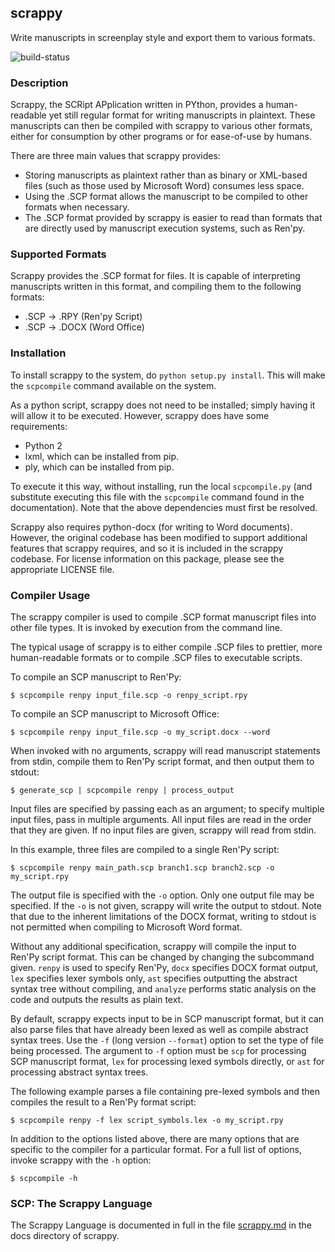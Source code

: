 scrappy
-------
Write manuscripts in screenplay style and export them to various formats.

![build-status](https://travis-ci.org/dekarrin/scrappy.svg?branch=master)

### Description ###
Scrappy, the SCRipt APplication written in PYthon, provides a human-readable yet
still regular format for writing manuscripts in plaintext. These manuscripts can
then be compiled with scrappy to various other formats, either for consumption
by other programs or for ease-of-use by humans.

There are three main values that scrappy provides:
* Storing manuscripts as plaintext rather than as binary or XML-based files
(such as those used by Microsoft Word) consumes less space.
* Using the .SCP format allows the manuscript to be compiled to other formats
when necessary.
* The .SCP format provided by scrappy is easier to read than formats that are
directly used by manuscript execution systems, such as Ren'py.

### Supported Formats ###
Scrappy provides the .SCP format for files. It is capable of interpreting
manuscripts written in this format, and compiling them to the following formats:
* .SCP -> .RPY (Ren'py Script)
* .SCP -> .DOCX (Word Office)

### Installation ###
To install scrappy to the system, do `python setup.py install`. This will make the
`scpcompile` command available on the system.

As a python script, scrappy does not need to be installed; simply having it
will allow it to be executed. However, scrappy does have some requirements:
* Python 2
* lxml, which can be installed from pip.
* ply, which can be installed from pip.

To execute it this way, without installing, run the local `scpcompile.py` (and
substitute executing this file with the `scpcompile` command found in the
documentation). Note that the above dependencies must first be resolved.

Scrappy also requires python-docx (for writing to Word documents). However, the
original codebase has been modified to support additional features that scrappy
requires, and so it is included in the scrappy codebase. For license information
on this package, please see the appropriate LICENSE file.

### Compiler Usage ###
The scrappy compiler is used to compile .SCP format manuscript files into other
file types. It is invoked by execution from the command line.

The typical usage of scrappy is to either compile .SCP files to prettier, more
human-readable formats or to compile .SCP files to executable scripts.

To compile an SCP manuscript to Ren'Py:

```shell
$ scpcompile renpy input_file.scp -o renpy_script.rpy
```

To compile an SCP manuscript to Microsoft Office:
```shell
$ scpcompile renpy input_file.scp -o my_script.docx --word
```

When invoked with no arguments, scrappy will read manuscript statements from 
stdin, compile them to Ren'Py script format, and then output them to stdout:

```shell
$ generate_scp | scpcompile renpy | process_output
```

Input files are specified by passing each as an argument; to specify multiple
input files, pass in multiple arguments. All input files are read in the order
that they are given. If no input files are given, scrappy will read from stdin.

In this example, three files are compiled to a single Ren'Py script:

```shell
$ scpcompile renpy main_path.scp branch1.scp branch2.scp -o my_script.rpy
```

The output file is specified with the `-o` option. Only one output file may be
specified. If the `-o` is not given, scrappy will write the output to stdout.
Note that due to the inherent limitations of the DOCX format, writing to stdout
is not permitted when compiling to Microsoft Word format.

Without any additional specification, scrappy will compile the input to Ren'Py
script format. This can be changed by changing the subcommand given. `renpy` is
used to specify Ren'Py, `docx` specifies DOCX format output, `lex` specifies
lexer symbols only, `ast` specifies outputting the abstract syntax tree without
compiling, and `analyze` performs static analysis on the code and outputs the
results as plain text.

By default, scrappy expects input to be in SCP manuscript format, but it can
also parse files that have already been lexed as well as compile abstract syntax
trees. Use the `-f` (long version `--format`) option to set the type of file
being processed. The argument to `-f` option must be `scp` for processing SCP
manuscript format, `lex` for processing lexed symbols directly, or `ast` for
processing abstract syntax trees.

The following example parses a file containing pre-lexed symbols and then
compiles the result to a Ren'Py format script:

```shell
$ scpcompile renpy -f lex script_symbols.lex -o my_script.rpy
```

In addition to the options listed above, there are many options that are
specific to the compiler for a particular format. For a full list of options,
invoke scrappy with the `-h` option:

```shell
$ scpcompile -h
```

### SCP: The Scrappy Language ###
The Scrappy Language is documented in full in the file
[scrappy.md](docs/scrappy.md) in the docs directory of scrappy.
